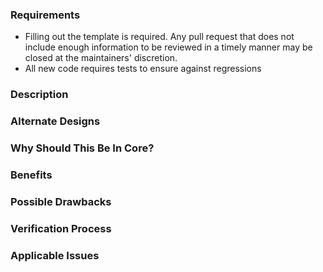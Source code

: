 ### Requirements

* Filling out the template is required. Any pull request that does not include enough information to be reviewed in a timely manner may be closed at the maintainers' discretion.
* All new code requires tests to ensure against regressions

### Description

<!-- Describe the change well enough that a non-programmer could understand it -->

### Alternate Designs

<!-- What alternatives did you explore? -->

<!-- Why did you choose this implementation? -->

### Why Should This Be In Core?

<!-- Are there external packages that have the same functionality? -->

<!-- Explain why this specific functionality should be in FILL_ME_IN. -->

### Benefits

<!-- What benefits will be realized by the code change? -->

### Possible Drawbacks

<!-- What are the possible side-effects or negative impacts of the code change? -->

### Verification Process

<!-- What process did you follow to verify that your change has the desired effects? -->

<!-- How did you verify that all new functionality works as expected? -->

<!-- How did you verify that all changed functionality works as expected? -->

<!-- How did you verify that the change has not introduced any regressions? -->

<!-- Describe the actions you performed (e.g., buttons you clicked, text you typed, commands you ran, etc.) and describe the results you observed. -->

### Applicable Issues

<!-- Enter any applicable Issues here -->
